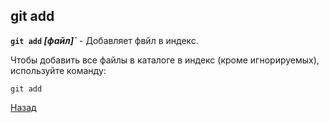 ## git add

**`git add` *[файл]`*** - Добавляет фвйл в индекс.

Чтобы добавить все файлы в каталоге в индекс (кроме игнорируемых), используйте команду: 

```bash=
git add 
```
[Назад](./readme.md)